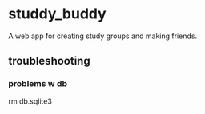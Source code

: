 # studdy_buddy
A web app for creating study groups and making friends.

## troubleshooting
### problems w db
rm db.sqlite3